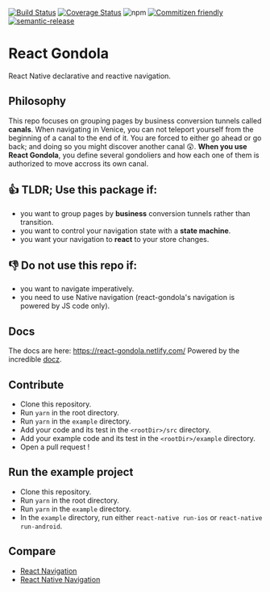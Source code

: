 [![Build Status](https://travis-ci.com/tpucci/react-gondola.svg?branch=master)](https://travis-ci.com/tpucci/react-gondola)
[![Coverage Status](https://coveralls.io/repos/github/tpucci/react-gondola/badge.svg?branch=master)](https://coveralls.io/github/tpucci/react-gondola?branch=master)
![npm](https://img.shields.io/npm/dw/react-gondola.svg)
[![Commitizen friendly](https://img.shields.io/badge/commitizen-friendly-brightgreen.svg)](http://commitizen.github.io/cz-cli/)
[![semantic-release](https://img.shields.io/badge/%20%20%F0%9F%93%A6%F0%9F%9A%80-semantic--release-e10079.svg)](https://github.com/semantic-release/semantic-release)

# React Gondola

React Native declarative and reactive navigation.

## Philosophy

This repo focuses on grouping pages by business conversion tunnels called **canals**. When navigating in Venice, you can not teleport yourself from the beginning of a canal to the end of it. You are forced to either go ahead or go back; and doing so you might discover another canal 😲. **When you use React Gondola**, you define several gondoliers and how each one of them is authorized to move accross its own canal.

## 👍 TLDR; Use this package if:

- you want to group pages by **business** conversion tunnels rather than transition.
- you want to control your navigation state with a **state machine**.
- you want your navigation to **react** to your store changes.

## 👎 Do not use this repo if:

- you want to navigate imperatively.
- you need to use Native navigation (react-gondola's navigation is powered by JS code only).

## Docs

The docs are here: https://react-gondola.netlify.com/
Powered by the incredible [docz](https://www.docz.site/).

## Contribute

- Clone this repository.
- Run `yarn` in the root directory.
- Run `yarn` in the `example` directory.
- Add your code and its test in the `<rootDir>/src` directory.
- Add your example code and its test in the `<rootDir>/example` directory.
- Open a pull request !

## Run the example project

- Clone this repository.
- Run `yarn` in the root directory.
- Run `yarn` in the `example` directory.
- In the `example` directory, run either `react-native run-ios` or `react-native run-android`.

## Compare

- [React Navigation](https://reactnavigation.org/)
- [React Native Navigation](https://github.com/wix/react-native-navigation)
